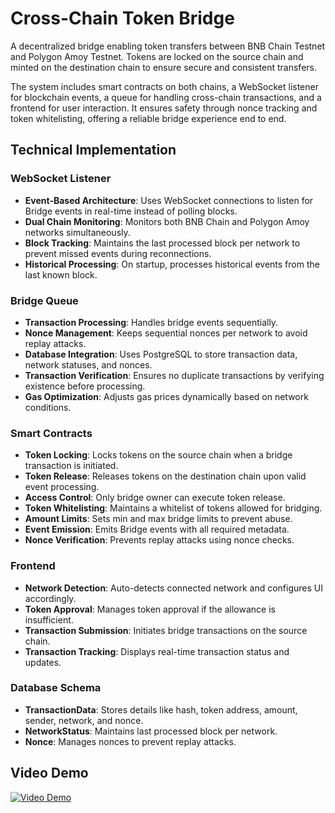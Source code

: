 # Cross-Chain Token Bridge

A decentralized bridge enabling token transfers between BNB Chain Testnet and Polygon Amoy Testnet. Tokens are locked on the source chain and minted on the destination chain to ensure secure and consistent transfers.

The system includes smart contracts on both chains, a WebSocket listener for blockchain events, a queue for handling cross-chain transactions, and a frontend for user interaction. It ensures safety through nonce tracking and token whitelisting, offering a reliable bridge experience end to end.

## Technical Implementation

### WebSocket Listener
- **Event-Based Architecture**: Uses WebSocket connections to listen for Bridge events in real-time instead of polling blocks.
- **Dual Chain Monitoring**: Monitors both BNB Chain and Polygon Amoy networks simultaneously.
- **Block Tracking**: Maintains the last processed block per network to prevent missed events during reconnections.
- **Historical Processing**: On startup, processes historical events from the last known block.

### Bridge Queue
- **Transaction Processing**: Handles bridge events sequentially.
- **Nonce Management**: Keeps sequential nonces per network to avoid replay attacks.
- **Database Integration**: Uses PostgreSQL to store transaction data, network statuses, and nonces.
- **Transaction Verification**: Ensures no duplicate transactions by verifying existence before processing.
- **Gas Optimization**: Adjusts gas prices dynamically based on network conditions.

### Smart Contracts
- **Token Locking**: Locks tokens on the source chain when a bridge transaction is initiated.
- **Token Release**: Releases tokens on the destination chain upon valid event processing.
- **Access Control**: Only bridge owner can execute token release.
- **Token Whitelisting**: Maintains a whitelist of tokens allowed for bridging.
- **Amount Limits**: Sets min and max bridge limits to prevent abuse.
- **Event Emission**: Emits Bridge events with all required metadata.
- **Nonce Verification**: Prevents replay attacks using nonce checks.

### Frontend
- **Network Detection**: Auto-detects connected network and configures UI accordingly.
- **Token Approval**: Manages token approval if the allowance is insufficient.
- **Transaction Submission**: Initiates bridge transactions on the source chain.
- **Transaction Tracking**: Displays real-time transaction status and updates.

### Database Schema
- **TransactionData**: Stores details like hash, token address, amount, sender, network, and nonce.
- **NetworkStatus**: Maintains last processed block per network.
- **Nonce**: Manages nonces to prevent replay attacks.


## Video Demo
  
[![Video Demo](https://img.youtube.com/vi/5SE1Bx1tve8/maxresdefault.jpg)](https://www.youtube.com/watch?v=5SE1Bx1tve8)